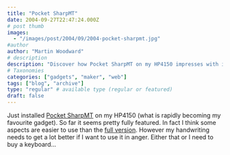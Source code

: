 ```yaml
---
title: "Pocket SharpMT"
date: 2004-09-27T22:47:24.000Z
# post thumb
images:
  - "/images/post/2004/09/2004-pocket-sharpmt.jpg"
#author
author: "Martin Woodward"
# description
description: "Discover how Pocket SharpMT on my HP4150 impresses with its features, despite my handwriting challenges and the keyboard dilemma."
# Taxonomies
categories: ["gadgets", "maker", "web"]
tags: ["blog", "archive"]
type: "regular" # available type (regular or featured)
draft: false
---
```


Just installed [Pocket SharpMT](http://www.randyrants.com/rr/sharpmt.asp) on my HP4150 (what is rapidly becoming my favourite gadget). So far it seems pretty fully featured. In fact I think some aspects are easier to use than the [full version](http://www.randyrants.com/rr/sharpmt.asp). However my handwriting needs to get a lot better if I want to use it in anger. Either that or I need to buy a keyboard...
